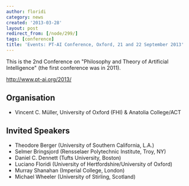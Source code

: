 ```yaml
---
author: floridi
category: news
created: '2013-03-28'
layout: post
redirect_from: [/node/299/]
tags: [conference]
title: 'Events: PT-AI Conference, Oxford, 21 and 22 September 2013'
---
```

This is the 2nd Conference on "Philosophy and Theory of Artificial
Intelligence" (the first conference was in 2011).

http://www.pt-ai.org/2013/

## Organisation

  * Vincent C. Müller, University of Oxford (FHI) & Anatolia College/ACT

## Invited Speakers

  * Theodore Berger (University of Southern California, L.A.)
  * Selmer Bringsjord (Rensselaer Polytechnic Institute, Troy, NY)
  * Daniel C. Dennett (Tufts University, Boston)
  * Luciano Floridi (University of Hertfordshire/University of Oxford)
  * Murray Shanahan (Imperial College, London)
  * Michael Wheeler (University of Stirling, Scotland)

